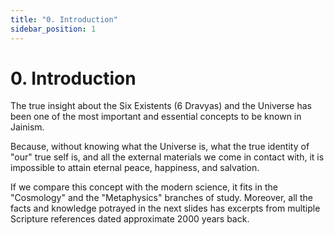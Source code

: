 ```yaml
---
title: "0. Introduction"
sidebar_position: 1
---
```


# 0. Introduction

The true insight about the Six Existents (6 Dravyas) and the Universe has been one of the most important and essential concepts to be known in Jainism.

Because, without knowing what the Universe is, what the true identity of "our" true self is, and all the external materials we come in contact with, it is impossible to attain eternal peace, happiness, and salvation.

If we compare this concept with the modern science, it fits in the "Cosmology" and the "Metaphysics" branches of study. Moreover, all the facts and knowledge potrayed in the next slides has excerpts from multiple Scripture references dated approximate 2000 years back.
